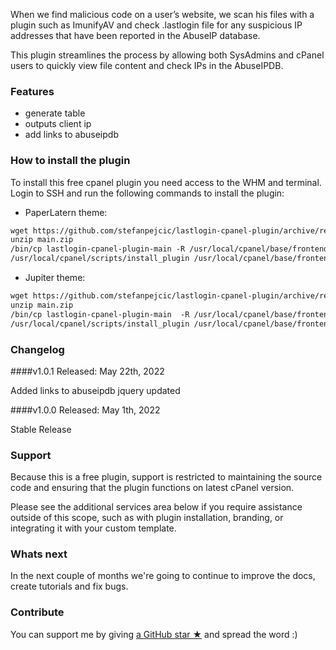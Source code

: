 When we find malicious code on a user’s website, we scan his files with a plugin such as ImunifyAV and check .lastlogin file for any suspicious IP addresses that have been reported in the AbuseIP database.

This plugin streamlines the process by allowing both SysAdmins and cPanel users to quickly view file content and check IPs in the AbuseIPDB.

<!--img src="https://raw.githubusercontent.com/stefanpejcic/lastlogin-cpanel-plugin/main/assets/img/screenshot.png"></img-->

### Features

- generate table
- outputs client ip
- add links to abuseipdb

### How to install the plugin

To install this free cpanel plugin you need access to the WHM and terminal. Login to SSH and run the following commands to install the plugin:


- PaperLatern theme:

```html
wget https://github.com/stefanpejcic/lastlogin-cpanel-plugin/archive/refs/heads/main.zip
unzip main.zip
/bin/cp lastlogin-cpanel-plugin-main -R /usr/local/cpanel/base/frontend/paper_lantern/lastlogin
/usr/local/cpanel/scripts/install_plugin /usr/local/cpanel/base/frontend/jupiter/lastlogin/info.json
```

- Jupiter theme:

```html
wget https://github.com/stefanpejcic/lastlogin-cpanel-plugin/archive/refs/heads/main.zip
unzip main.zip
/bin/cp lastlogin-cpanel-plugin-main  -R /usr/local/cpanel/base/frontend/jupiter/lastlogin/
/usr/local/cpanel/scripts/install_plugin /usr/local/cpanel/base/frontend/jupiter/lastlogin/info.json
```


### Changelog

####v1.0.1
Released: May 22th, 2022

Added links to abuseipdb
jquery updated


####v1.0.0
Released: May 1th, 2022

Stable Release

### Support

Because this is a free plugin, support is restricted to maintaining the source code and ensuring that the plugin functions on latest cPanel version.

Please see the additional services area below if you require assistance outside of this scope, such as with plugin installation, branding, or integrating it with your custom template.

### Whats next

In the next couple of months we're going to continue to improve the docs, create tutorials and fix bugs.

### Contribute

You can support me by giving [a GitHub star ★](https://github.com/stefanpejcic/lastlogin-cpanel-plugin/stargazers) and spread the word :)
